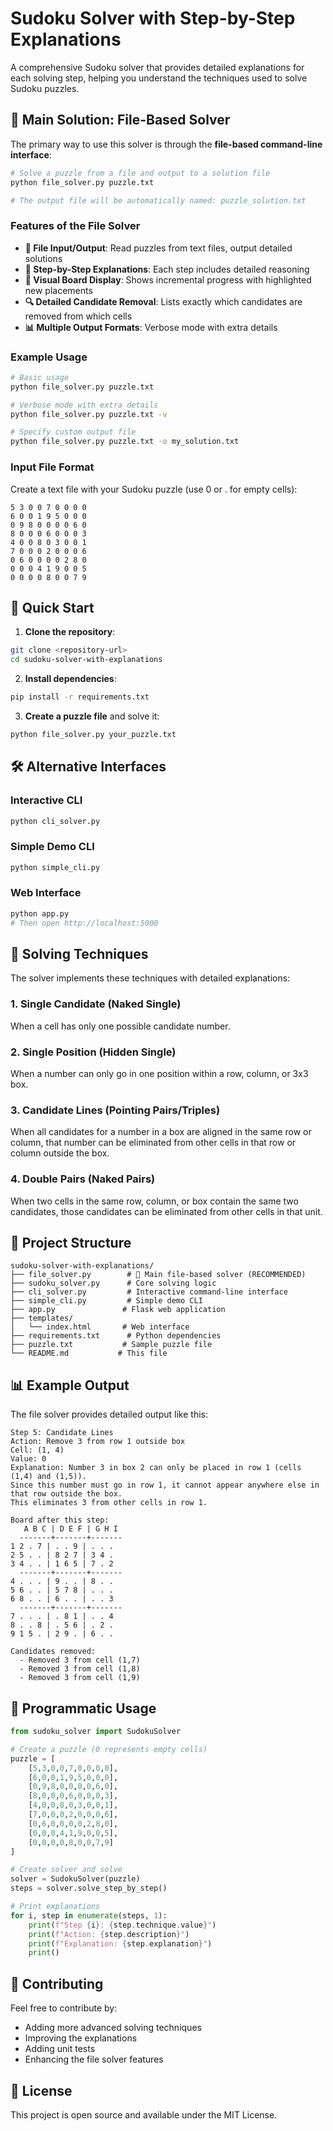 # Sudoku Solver with Step-by-Step Explanations

A comprehensive Sudoku solver that provides detailed explanations for each solving step, helping you understand the techniques used to solve Sudoku puzzles.

## 🎯 Main Solution: File-Based Solver

The primary way to use this solver is through the **file-based command-line interface**:

```bash
# Solve a puzzle from a file and output to a solution file
python file_solver.py puzzle.txt

# The output file will be automatically named: puzzle_solution.txt
```

### Features of the File Solver

- **📁 File Input/Output**: Read puzzles from text files, output detailed solutions
- **📝 Step-by-Step Explanations**: Each step includes detailed reasoning
- **🎨 Visual Board Display**: Shows incremental progress with highlighted new placements
- **🔍 Detailed Candidate Removal**: Lists exactly which candidates are removed from which cells
- **📊 Multiple Output Formats**: Verbose mode with extra details

### Example Usage

```bash
# Basic usage
python file_solver.py puzzle.txt

# Verbose mode with extra details
python file_solver.py puzzle.txt -v

# Specify custom output file
python file_solver.py puzzle.txt -o my_solution.txt
```

### Input File Format

Create a text file with your Sudoku puzzle (use 0 or . for empty cells):

```
5 3 0 0 7 0 0 0 0
6 0 0 1 9 5 0 0 0
0 9 8 0 0 0 0 6 0
8 0 0 0 6 0 0 0 3
4 0 0 8 0 3 0 0 1
7 0 0 0 2 0 0 0 6
0 6 0 0 0 0 2 8 0
0 0 0 4 1 9 0 0 5
0 0 0 0 8 0 0 7 9
```

## 🚀 Quick Start

1. **Clone the repository**:
```bash
git clone <repository-url>
cd sudoku-solver-with-explanations
```

2. **Install dependencies**:
```bash
pip install -r requirements.txt
```

3. **Create a puzzle file** and solve it:
```bash
python file_solver.py your_puzzle.txt
```

## 🛠️ Alternative Interfaces

### Interactive CLI
```bash
python cli_solver.py
```

### Simple Demo CLI
```bash
python simple_cli.py
```

### Web Interface
```bash
python app.py
# Then open http://localhost:5000
```

## 🧠 Solving Techniques

The solver implements these techniques with detailed explanations:

### 1. Single Candidate (Naked Single)
When a cell has only one possible candidate number.

### 2. Single Position (Hidden Single)  
When a number can only go in one position within a row, column, or 3x3 box.

### 3. Candidate Lines (Pointing Pairs/Triples)
When all candidates for a number in a box are aligned in the same row or column, that number can be eliminated from other cells in that row or column outside the box.

### 4. Double Pairs (Naked Pairs)
When two cells in the same row, column, or box contain the same two candidates, those candidates can be eliminated from other cells in that unit.

## 📁 Project Structure

```
sudoku-solver-with-explanations/
├── file_solver.py        # 🎯 Main file-based solver (RECOMMENDED)
├── sudoku_solver.py      # Core solving logic
├── cli_solver.py         # Interactive command-line interface
├── simple_cli.py         # Simple demo CLI
├── app.py               # Flask web application
├── templates/
│   └── index.html       # Web interface
├── requirements.txt      # Python dependencies
├── puzzle.txt           # Sample puzzle file
└── README.md           # This file
```

## 📊 Example Output

The file solver provides detailed output like this:

```
Step 5: Candidate Lines
Action: Remove 3 from row 1 outside box
Cell: (1, 4)
Value: 0
Explanation: Number 3 in box 2 can only be placed in row 1 (cells (1,4) and (1,5)). 
Since this number must go in row 1, it cannot appear anywhere else in that row outside the box. 
This eliminates 3 from other cells in row 1.

Board after this step:
   A B C | D E F | G H I
  -------+-------+-------
1 2 . 7 | . . 9 | . . . 
2 5 . . | 8 2 7 | 3 4 . 
3 4 . . | 1 6 5 | 7 . 2 
  -------+-------+-------
4 . . . | 9 . . | 8 . . 
5 6 . . | 5 7 8 | . . . 
6 8 . . | 6 . . | . . 3 
  -------+-------+-------
7 . . . | . 8 1 | . . 4 
8 . . 8 | . 5 6 | . 2 . 
9 1 5 . | 2 9 . | 6 . . 

Candidates removed:
  - Removed 3 from cell (1,7)
  - Removed 3 from cell (1,8)
  - Removed 3 from cell (1,9)
```

## 🔧 Programmatic Usage

```python
from sudoku_solver import SudokuSolver

# Create a puzzle (0 represents empty cells)
puzzle = [
    [5,3,0,0,7,0,0,0,0],
    [6,0,0,1,9,5,0,0,0],
    [0,9,8,0,0,0,0,6,0],
    [8,0,0,0,6,0,0,0,3],
    [4,0,0,8,0,3,0,0,1],
    [7,0,0,0,2,0,0,0,6],
    [0,6,0,0,0,0,2,8,0],
    [0,0,0,4,1,9,0,0,5],
    [0,0,0,0,8,0,0,7,9]
]

# Create solver and solve
solver = SudokuSolver(puzzle)
steps = solver.solve_step_by_step()

# Print explanations
for i, step in enumerate(steps, 1):
    print(f"Step {i}: {step.technique.value}")
    print(f"Action: {step.description}")
    print(f"Explanation: {step.explanation}")
    print()
```

## 🤝 Contributing

Feel free to contribute by:
- Adding more advanced solving techniques
- Improving the explanations
- Adding unit tests
- Enhancing the file solver features

## 📄 License

This project is open source and available under the MIT License. 
